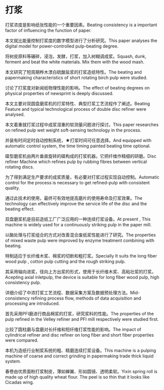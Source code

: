 # 打浆

<p><span class="chinese">打浆浓度是影响纸张性能的一个重要因素。</span><span class="english">Beating consistency is a important factor of influencing the function of paper.</span></p>

<p><span class="chinese">本文就比能量控制打浆度的数字模型进行了分析研究。</span><span class="english">This paper analyses the digital model for power-controlled pulp-beating degree.</span></p>

<p><span class="chinese">将树皮原料等碾碎，浸泡，发酵，打浆，加入树糊调成浆。</span><span class="english">Squash, dunk, ferment and beat the white materials. Mix them with the wood mash.</span></p>

<p><span class="chinese">本文研究了短周期桦木漂白硫酸盐浆的打浆造纸特性。</span><span class="english">The beating and papermaking characteristics of short rotating birch pulp were studied.</span></p>

<p><span class="chinese">讨论了打浆度对新闻纸物理性能的影响。</span><span class="english">The effect of beating degrees on physical properties of newsprint is deeply discussed.</span></p>

<p><span class="chinese">本文主要对双圆盘磨浆机的打浆特性、典型打浆工艺流程作了阐述。</span><span class="english">Beating Feature and typical technological process of double disc refiner were analysed.</span></p>

<p><span class="chinese">本文着重就打浆过程中成浆湿重的软测量问题进行探讨。</span><span class="english">This paper researches on refined pulp wet weight soft-sensing technology in the process.</span></p>

<p><span class="chinese">并装有时间定时自动控制系统，★打浆时间可任意选择。</span><span class="english">And equipped with automatic control system, the time timing painted beating time optional.</span></p>

<p><span class="chinese">碟型磨浆机由两片垂直旋转的碟构成的打浆机器。它把纤维作精细的研磨。</span><span class="english">Disc refiner Machine which refines pulp by rubbing fibres between vertical rotating discs.</span></p>

<p><span class="chinese">为了得到满足生产要求的成浆质量，有必要对打浆过程实现自动控制。</span><span class="english">Automatic control for the process is necessary to get refined-pulp with consistent quality.</span></p>

<p><span class="chinese">通过此技术的使用，最终可有效地提高磨片的使用寿命及打浆效果。</span><span class="english">The technology can effectively improve the service life of the disc and the beating effect.</span></p>

<p><span class="chinese">双盘磨浆机是目前造纸工厂广泛应用的一种连续打浆设备。</span><span class="english">At present , This machine is widely used for a continuously striking pulp in the paper mill.</span></p>

<p><span class="chinese">以酶处理与打浆组合的方式对改善混合废纸浆性能进行了研究。</span><span class="english">The properties of mixed waste pulp were improved by enzyme treatment combining with beating.</span></p>

<p><span class="chinese">特制适应于长纤维木浆、棉浆的切断和粗打浆。</span><span class="english">Specially It suits the long fiber wood pulp , cotton pulp cutting and the rough striking pulp.</span></p>

<p><span class="chinese">其采用轴向进浆，径向上方出浆的形式，使用于长纤维木浆、高粘壮浆的打浆。</span><span class="english">Acepting axial inletpulp, the device is suitable for long fiber wood pulp, high consistency pulp.</span></p>

<p><span class="chinese">详细介绍了中浓打浆工艺流程、数据采集方案及数据预处理方法。</span><span class="english">Mid-consistency refining process flow, methods of data acquisition and processing are introduced.</span></p>

<p><span class="chinese">首先采用PFI磨进行商品棉浆的打浆，研究浆料的性能。</span><span class="english">The properties of the pulp refined in the Velley refiner and PFI mill respectively were studied first.</span></p>

<p><span class="chinese">比较了圆柱磨与盘磨对长纤维和短纤维打浆性能的影响。</span><span class="english">The impact of cylindrical refiner and disc refiner on long fiber and short fiber properties were compared.</span></p>

<p><span class="chinese">本机为造纸行业制浆系统的粗、精磨连续打浆设备。</span><span class="english">This machine is a pulping machine of coarse and correct grinding in papermaking trade thick liquid system.</span></p>

<p><span class="chinese">春卷由优质面粉打浆制皮，薄如蝉翼、形如圆镜、透明柔软。</span><span class="english">Yixin spring roll is made up of high quality wheat flour. The peel is so thin that it looks like Cicadas wing.</span></p>

